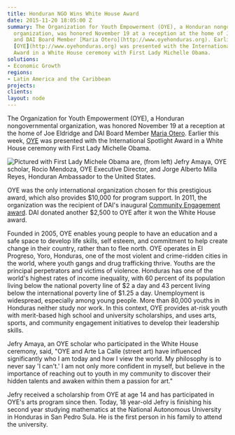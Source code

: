 ```yaml
---
title: Honduran NGO Wins White House Award
date: 2015-11-20 18:05:00 Z
summary: The Organization for Youth Empowerment (OYE), a Honduran nongovernmental
  organization, was honored November 19 at a reception at the home of Joe Eldridge
  and DAI Board Member [Maria Otero](http://www.oyehonduras.org). Earlier this week,
  [OYE](http://www.oyehonduras.org) was presented with the International Spotlight
  Award in a White House ceremony with First Lady Michelle Obama.
solutions:
- Economic Growth
regions:
- Latin America and the Caribbean
projects: 
clients: 
layout: node
---
```


The Organization for Youth Empowerment (OYE), a Honduran nongovernmental organization, was honored November 19 at a reception at the home of Joe Eldridge and DAI Board Member [Maria Otero][1]. Earlier this week, [OYE][2] was presented with the International Spotlight Award in a White House ceremony with First Lady Michelle Obama.

![][3]

OYE was the only international organization chosen for this prestigious award, which also provides $10,000 for program support. In 2011, the organization was the recipient of DAI's inaugural [Community Engagement award][4]. DAI donated another $2,500 to OYE after it won the White House award.

Founded in 2005, OYE enables young people to have an education and a safe space to develop life skills, self esteem, and commitment to help create change in their country, rather than to flee north. OYE operates in El Progreso, Yoro, Honduras, one of the most violent and crime-ridden cities in the world, where youth gangs and drug trafficking thrive. Youths are the principal perpetrators and victims of violence. Honduras has one of the world's highest rates of income inequality, with 60 percent of its population living below the national poverty line of $2 a day and 43 percent living below the international poverty line of $1.25 a day. Unemployment is widespread, especially among young people. More than 80,000 youths in Honduras neither study nor work. In this context, OYE provides at-risk youth with merit-based high school and university scholarships, and uses arts, sports, and community engagement initiatives to develop their leadership skills.

Jefry Amaya, an OYE scholar who participated in the White House ceremony, said, "OYE and Arte La Calle (street art) have influenced significantly who I am today and how I view the world. My philosophy is to never say 'I can't.' I am not only more confident in myself, but believe in the importance of reaching out to youth in my community to discover their hidden talents and awaken within them a passion for art."

Jefry received a scholarship from OYE at age 14 and has participated in OYE's arts program since then. Today, 18 year-old Jefry is finishing his second year studying mathematics at the National Autonomous University in Honduras in San Pedro Sula. He is the first person in his family to attend the university.

[1]: /who-we-are/leadership/maria-otero
[2]: http://www.oyehonduras.org
[3]: /assets/images/news/OYE_Obama.jpg "Pictured with First Lady Michele Obama are, (from left) Jefry Amaya, OYE scholar, Rocio Mendoza, OYE Executive Director, and Jorge Alberto Milla Reyes, Honduran Ambassador to the United States."
[4]: /news-publications/news/dai-supports-honduran-youth-empowerment-group-donation
